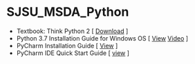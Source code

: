 # SJSU_MSDA_Python
* Textbook: Think Python 2 [ [Download](http://greenteapress.com/thinkpython2/thinkpython2.pdf) ]
* Python 3.7 Installation Guide for Windows OS [ [View](https://www.ics.uci.edu/~pattis/common/handouts/pythoneclipsejava/python.html) 
[Video](https://www.youtube.com/watch?v=puBXxzcWJIQ) ]
* PyCharm Installation Guide [ [View](https://www.jetbrains.com/help/pycharm/install-and-set-up-pycharm.html) ]
* PyCharm IDE Quick Start Guide [ [view](https://www.jetbrains.com/help/pycharm/quick-start-guide.html) ]

